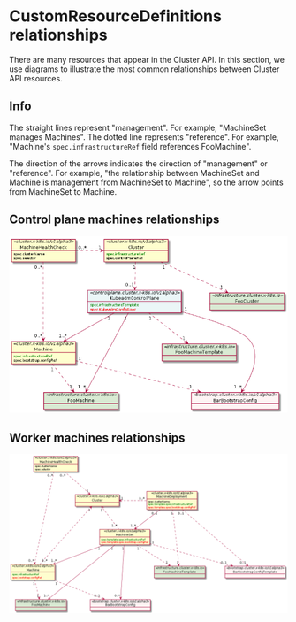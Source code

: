 # CustomResourceDefinitions relationships

There are many resources that appear in the Cluster API. In this section, we use diagrams to illustrate the most common relationships between Cluster API resources.

<aside class="note">

<h1>Info</h1>

The straight lines represent "management". For example, "MachineSet manages Machines". The dotted line represents "reference". For example, "Machine's `spec.infrastructureRef` field references FooMachine".

The direction of the arrows indicates the direction of "management" or "reference". For example, "the relationship between MachineSet and Machine is management from MachineSet to Machine", so the arrow points from MachineSet to Machine.

</aside>

## Control plane machines relationships

![]( ../images/kubeadm-control-plane-machines-resources.png)

## Worker machines relationships

![]( ../images/worker-machines-resources.png)
